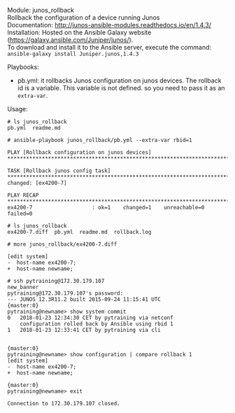 Module: junos_rollback  
Rollback the configuration of a device running Junos  
Documentation: http://junos-ansible-modules.readthedocs.io/en/1.4.3/   
Installation: Hosted on the Ansible Galaxy website (https://galaxy.ansible.com/Juniper/junos/).   
To download and install it to the Ansible server, execute the command: ```ansible-galaxy install Juniper.junos,1.4.3```  

Playbooks: 
- pb.yml: it rollbacks Junos configuration on junos devices. The rollback id is a variable. This variable is not defined. so you need to pass it as an ```extra-var```.     

Usage: 
```
# ls junos_rollback
pb.yml  readme.md
```
```
# ansible-playbook junos_rollback/pb.yml --extra-var rbid=1

PLAY [Rollback configuration on junos devices] ***************************************************************************************************************************

TASK [Rollback junos config task] ****************************************************************************************************************************************
changed: [ex4200-7]

PLAY RECAP ***************************************************************************************************************************************************************
ex4200-7                   : ok=1    changed=1    unreachable=0    failed=0   
```
```
# ls junos_rollback
ex4200-7.diff  pb.yml  readme.md  rollback.log
```
```
# more junos_rollback/ex4200-7.diff 

[edit system]
-  host-name ex4200-7;
+  host-name newname;
```
```
# ssh pytraining@172.30.179.107
new_banner
pytraining@172.30.179.107's password: 
--- JUNOS 12.3R11.2 built 2015-09-24 11:15:41 UTC
{master:0}
pytraining@newname> show system commit 
0   2018-01-23 12:34:30 CET by pytraining via netconf
    configuration rolled back by Ansible using rbid 1
1   2018-01-23 12:33:41 CET by pytraining via cli
                                        
```
```
{master:0}
pytraining@newname> show configuration | compare rollback 1 
[edit system]
-  host-name ex4200-7;
+  host-name newname;

{master:0}
pytraining@newname> exit 

Connection to 172.30.179.107 closed.
```
